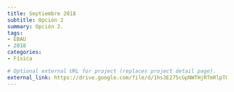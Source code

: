 ```yaml
---
title: Septiembre 2018
subtitle: Opción 2
summary: Opción 2.
tags:
- EBAU
- 2018
categories:
- Física

# Optional external URL for project (replaces project detail page).
external_link: https://drive.google.com/file/d/1hs3E275cGpNWTHjRTmRlpT0xRIBFmPW9/view
---
```

